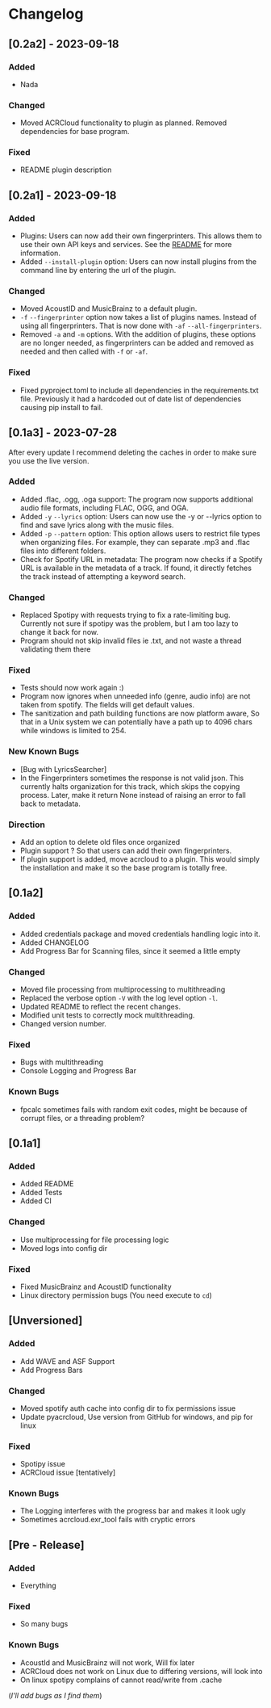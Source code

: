 # Changelog

## [0.2a2] - 2023-09-18
### Added
- Nada

### Changed
- Moved ACRCloud functionality to plugin as planned. Removed dependencies for base program.

### Fixed
- README plugin description
## [0.2a1] - 2023-09-18
### Added
- Plugins: Users can now add their own fingerprinters. This allows them to use their own API keys and services. See the [README](README.md) for more information.
- Added `--install-plugin` option: Users can now install plugins from the command line by entering the url of the plugin.

### Changed
- Moved AcoustID and MusicBrainz to a default plugin.
- `-f` `--fingerprinter` option now takes a list of plugins names. Instead of using all fingerprinters. That is now done with `-af` `--all-fingerprinters`.
- Removed `-a` and `-m` options. With the addition of plugins, these options are no longer needed, as fingerprinters can be added and removed as needed and then called with `-f` or `-af`.

### Fixed
- Fixed pyproject.toml to include all dependencies in the requirements.txt file. Previously it had a hardcoded out of date list of dependencies causing pip install to fail.

## [0.1a3] - 2023-07-28
After every update I recommend deleting the caches in order to make sure you use the live version.
### Added
- Added .flac, .ogg, .oga support: The program now supports additional audio file formats, including FLAC, OGG, and OGA.
- Added `-y` `--lyrics` option: Users can now use the -y or --lyrics option to find and save lyrics along with the music files.
- Added `-p` `--pattern` option: This option allows users to restrict file types when organizing files. For example, they can separate .mp3 and .flac files into different folders.
- Check for Spotify URL in metadata: The program now checks if a Spotify URL is available in the metadata of a track. If found, it directly fetches the track instead of attempting a keyword search.

### Changed
- Replaced Spotipy with requests trying to fix a rate-limiting bug. Currently not sure if spotipy was the problem, but I am too lazy to change it back for now.
- Program should not skip invalid files ie .txt, and not waste a thread validating them there

### Fixed
- Tests should now work again :)
- Program now ignores when unneeded info (genre, audio info) are not taken from spotify. The fields will get default values.
- The sanitization and path building functions are now platform aware, So that in a Unix system we can potentially have a path up to 4096 chars while windows is limited to 254.

### New Known Bugs
- [Bug with LyricsSearcher]
- In the Fingerprinters sometimes the response is not valid json. This currently halts organization for this track, which skips the copying process. Later, make it return None instead of raising an error to fall back to metadata.

### Direction
- Add an option to delete old files once organized
- Plugin support ? So that users can add their own fingerprinters.
- If plugin support is added, move acrcloud to a plugin. This would simply the installation and make it so the base program is totally free.

## [0.1a2]

### Added
- Added credentials package and moved credentials handling logic into it.
- Added CHANGELOG
- Add Progress Bar for Scanning files, since it seemed a little empty

### Changed
- Moved file processing from multiprocessing to multithreading
- Replaced the verbose option `-V` with the log level option `-l`.
- Updated README to reflect the recent changes.
- Modified unit tests to correctly mock multithreading.
- Changed version number.

### Fixed
- Bugs with multithreading
- Console Logging and Progress Bar

### Known Bugs
- fpcalc sometimes fails with random exit codes, might be because of corrupt files, or a threading problem?

## [0.1a1]
### Added
- Added README
- Added Tests
- Added CI
### Changed
- Use multiprocessing for file processing logic
- Moved logs into config dir

### Fixed
- Fixed MusicBrainz and AcoustID functionality
- Linux directory permission bugs (You need execute to `cd`)

## [Unversioned]
### Added
- Add WAVE and ASF Support
- Add Progress Bars

### Changed
- Moved spotify auth cache into config dir to fix permissions issue
- Update pyacrcloud, Use version from GitHub for windows, and pip for linux

### Fixed
- Spotipy issue
- ACRCloud issue [tentatively]

### Known Bugs
- The Logging interferes with the progress bar and makes it look ugly
- Sometimes acrcloud.exr_tool fails with cryptic errors

## [Pre - Release]


### Added
- Everything

### Fixed
- So many bugs

### Known Bugs
- AcoustId and MusicBrainz will not work, Will fix later
- ACRCloud does not work on Linux due to differing versions, will look into
- On linux spotipy complains of cannot read/write from .cache


(*I'll add bugs as I find them*)